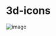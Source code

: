 # 3d-icons
![image](https://github.com/Debarjitmohanty/3d-icons/assets/91021174/5549441c-d243-4e7d-9af8-bf59db22d8d0)
